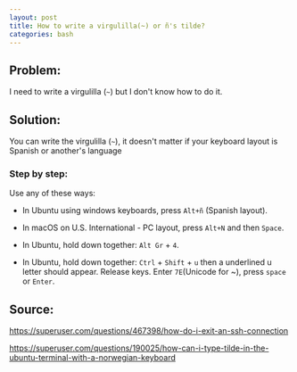 ```yaml
---
layout: post
title: How to write a virgulilla(~) or ñ's tilde?
categories: bash
---
```


## Problem: 

I need to write a virgulilla (`~`) but I don't know how to do it. 

## Solution:
You can write the virgulilla (`~`), it doesn't matter if your keyboard layout is Spanish or another's language

### Step by step:

Use any of these ways:

- In Ubuntu using windows keyboards, press `Alt+ñ` (Spanish layout).

- In macOS on U.S. International - PC layout, press `Alt+N` and then `Space`.

- In Ubuntu, hold down together: `Alt Gr` + `4`.

- In Ubuntu, hold down together: `Ctrl` + `Shift` + `u` then a underlined u letter should appear.  Release keys. Enter `7E`(Unicode for ~), press `space` or `Enter`.

## Source:

<https://superuser.com/questions/467398/how-do-i-exit-an-ssh-connection>

<https://superuser.com/questions/190025/how-can-i-type-tilde-in-the-ubuntu-terminal-with-a-norwegian-keyboard>
